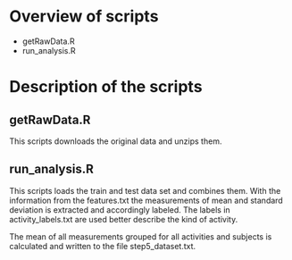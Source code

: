 # Overview of scripts

* getRawData.R
* run_analysis.R

#  Description of the scripts
## getRawData.R

This scripts downloads the original data and unzips them.

## run_analysis.R

This scripts loads the train and test data set and combines them.
With the information from the features.txt the measurements of mean and
standard deviation is extracted and accordingly labeled. The labels in 
activity_labels.txt are used better describe the kind of activity.

The mean of all measurements grouped for all activities and subjects
is calculated and written to the file step5_dataset.txt.


